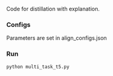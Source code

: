Code for distillation with explanation. 

### Configs

Parameters are set in align_configs.json

### Run

```python
python multi_task_t5.py
```
